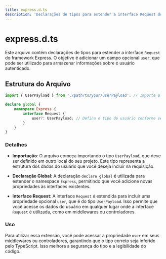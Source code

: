 ```yaml
---
title: express.d.ts
description: 'Declarações de tipos para estender a interface Request do Express com informações do usuário.'
---
```


# express.d.ts

Este arquivo contém declarações de tipos para estender a interface `Request` do framework Express. O objetivo é adicionar um campo opcional `user`, que pode ser utilizado para armazenar informações sobre o usuário autenticado.

## Estrutura do Arquivo

```typescript
import { UserPayload } from './path/to/your/userPayload'; // Importe o tipo que representa o payload do seu usuário, se você o tiver

declare global {
    namespace Express {
        interface Request {
            user?: UserPayload; // Defina o tipo do usuário conforme seu payload
        }
    }
}
```

### Detalhes

- **Importação**: O arquivo começa importando o tipo `UserPayload`, que deve ser definido em outro local do seu projeto. Este tipo representa a estrutura dos dados do usuário que você deseja incluir na requisição.
  
- **Declaração Global**: A declaração `declare global` é utilizada para estender o namespace `Express`, permitindo que você adicione novas propriedades às interfaces existentes.

- **Interface Request**: A interface `Request` é estendida para incluir uma propriedade opcional `user`, que é do tipo `UserPayload`. Isso permite que você acesse os dados do usuário em qualquer lugar onde a interface `Request` é utilizada, como em middlewares ou controladores.

### Uso

Para utilizar essa extensão, você pode acessar a propriedade `user` em seus middlewares ou controladores, garantindo que o tipo correto seja inferido pelo TypeScript. Isso melhora a segurança do tipo e a legibilidade do código.